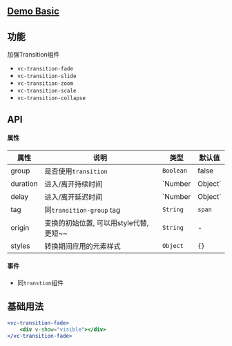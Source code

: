 ## [Demo Basic](https://wya-team.github.io/wya-vc/dist/transition/basic.html)
## 功能
加强Transition组件

- `vc-transition-fade`
- `vc-transition-slide`
- `vc-transition-zoom`
- `vc-transition-scale`
- `vc-transition-collapse`

## API

#### 属性

属性 | 说明 | 类型 | 默认值
---|---|---|---
group | 是否使用`transition` | `Boolean` | false
duration | 进入/离开持续时间 | `Number|Object` | `{enter: 0.3, leave: 0.3}`
delay | 进入/离开延迟时间 | `Number|Object` | `{enter: 0.3, leave: 0.3}`
tag | 同`transition-group` tag | `String` | `span`
origin | 变换的初始位置, 可以用style代替, 更短~~ | `String` | -
styles | 转换期间应用的元素样式 | `Object` | `{}`


#### 事件

- 同`transtion`组件


## 基础用法

```jsx
<vc-transition-fade>
	<div v-show="visible"></div>
</vc-transition-fade>

```